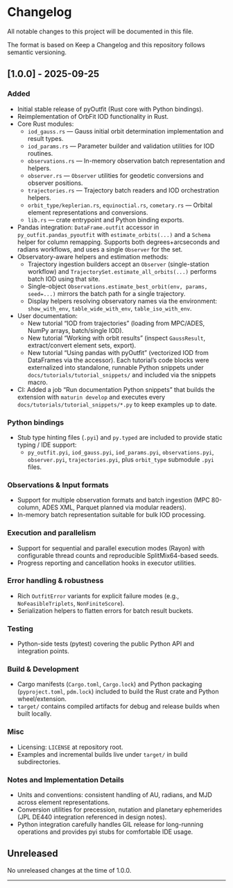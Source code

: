 # Changelog

All notable changes to this project will be documented in this file.

The format is based on Keep a Changelog and this repository follows semantic versioning.

## [1.0.0] - 2025-09-25
### Added
- Initial stable release of pyOutfit (Rust core with Python bindings).
- Reimplementation of OrbFit IOD functionality in Rust.
- Core Rust modules:
  - `iod_gauss.rs` — Gauss initial orbit determination implementation and result types.
  - `iod_params.rs` — Parameter builder and validation utilities for IOD routines.
  - `observations.rs` — In-memory observation batch representation and helpers.
  - `observer.rs` — `Observer` utilities for geodetic conversions and observer positions.
  - `trajectories.rs` — Trajectory batch readers and IOD orchestration helpers.
  - `orbit_type/keplerian.rs`, `equinoctial.rs`, `cometary.rs` — Orbital element representations and conversions.
  - `lib.rs` — crate entrypoint and Python binding exports.
- Pandas integration: `DataFrame.outfit` accessor in `py_outfit.pandas_pyoutfit` with
  `estimate_orbits(...)` and a `Schema` helper for column remapping. Supports both
  degrees+arcseconds and radians workflows, and uses a single `Observer` for the set.
- Observatory-aware helpers and estimation methods:
  - Trajectory ingestion builders accept an `Observer` (single-station workflow) and
    `TrajectorySet.estimate_all_orbits(...)` performs batch IOD using that site.
  - Single-object `Observations.estimate_best_orbit(env, params, seed=...)` mirrors the
    batch path for a single trajectory.
  - Display helpers resolving observatory names via the environment:
    `show_with_env`, `table_wide_with_env`, `table_iso_with_env`.
- User documentation:
  - New tutorial “IOD from trajectories” (loading from MPC/ADES, NumPy arrays, batch/single IOD).
  - New tutorial “Working with orbit results” (inspect `GaussResult`, extract/convert element sets, export).
  - New tutorial “Using pandas with pyOutfit” (vectorized IOD from DataFrames via the accessor).
  Each tutorial’s code blocks were externalized into standalone, runnable Python snippets under
  `docs/tutorials/tutorial_snippets/` and included via the snippets macro.
- CI: Added a job “Run documentation Python snippets” that builds the extension with `maturin
  develop` and executes every `docs/tutorials/tutorial_snippets/*.py` to keep examples up to date.

### Python bindings
- Stub type hinting files (`.pyi`) and `py.typed` are included to provide static typing / IDE support:
  - `py_outfit.pyi`, `iod_gauss.pyi`, `iod_params.pyi`, `observations.pyi`, `observer.pyi`, `trajectories.pyi`, plus `orbit_type` submodule `.pyi` files.

### Observations & Input formats
- Support for multiple observation formats and batch ingestion (MPC 80-column, ADES XML, Parquet planned via modular readers).
- In-memory batch representation suitable for bulk IOD processing.

### Execution and parallelism
- Support for sequential and parallel execution modes (Rayon) with configurable thread counts and reproducible SplitMix64-based seeds.
- Progress reporting and cancellation hooks in executor utilities.

### Error handling & robustness
- Rich `OutfitError` variants for explicit failure modes (e.g., `NoFeasibleTriplets`, `NonFiniteScore`).
- Serialization helpers to flatten errors for batch result buckets.

### Testing
- Python-side tests (pytest) covering the public Python API and integration points.

### Build & Development
- Cargo manifests (`Cargo.toml`, `Cargo.lock`) and Python packaging (`pyproject.toml`, `pdm.lock`) included to build the Rust crate and Python wheel/extension.
- `target/` contains compiled artifacts for debug and release builds when built locally.

### Misc
- Licensing: `LICENSE` at repository root.
- Examples and incremental builds live under `target/` in build subdirectories.

### Notes and Implementation Details
- Units and conventions: consistent handling of AU, radians, and MJD across element representations.
- Conversion utilities for precession, nutation and planetary ephemerides (JPL DE440 integration referenced in design notes).
- Python integration carefully handles GIL release for long-running operations and provides pyi stubs for comfortable IDE usage.

## Unreleased
No unreleased changes at the time of 1.0.0.

---
